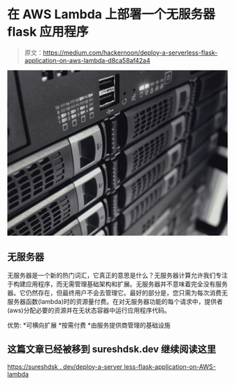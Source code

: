 # 在 AWS Lambda 上部署一个无服务器 flask 应用程序

> 原文：<https://medium.com/hackernoon/deploy-a-serverless-flask-application-on-aws-lambda-d8ca58af42a4>

![](img/7f0d9de145a603a57f3e9d51df7355ea.png)

## 无服务器

无服务器是一个新的热门词汇，它真正的意思是什么？无服务器计算允许我们专注于构建应用程序，而无需管理基础架构和扩展。无服务器并不意味着完全没有服务器。它仍然存在，但最终用户不会去管理它。最好的部分是，您只需为每次消费无服务器函数(lambda)时的资源量付费。在对无服务器功能的每个请求中，提供者(aws)分配必要的资源并在无状态容器中运行应用程序代码。

优势:
*可横向扩展
*按需付费
*由服务提供商管理的基础设施

## 这篇文章已经被移到 sureshdsk.dev 继续阅读这里

[https://sureshdsk . dev/deploy-a-server less-flask-application-on-AWS-lambda](https://sureshdsk.dev/deploy-a-serverless-flask-application-on-aws-lambda)